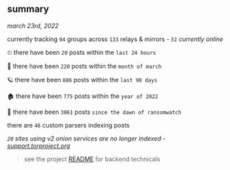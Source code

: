 
## summary
_march 23rd, 2022_

currently tracking `94` groups across `133` relays & mirrors - _`51` currently online_

⏲ there have been `20` posts within the `last 24 hours`

🦈 there have been `220` posts within the `month of march`

🪐 there have been `886` posts within the `last 90 days`

🏚 there have been `775` posts within the `year of 2022`

🦕 there have been `3061` posts `since the dawn of ransomwatch`

there are `46` custom parsers indexing posts

_`20` sites using v2 onion services are no longer indexed - [support.torproject.org](https://support.torproject.org/onionservices/v2-deprecation/)_

> see the project [README](https://github.com/thetanz/ransomwatch#ransomwatch--) for backend technicals
